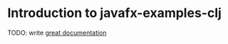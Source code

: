 # Introduction to javafx-examples-clj

TODO: write [great documentation](http://jacobian.org/writing/great-documentation/what-to-write/)
